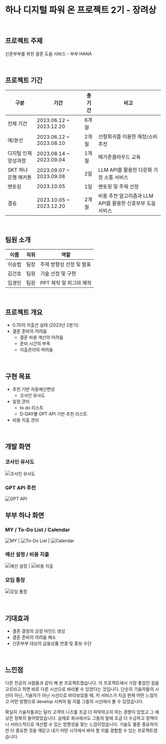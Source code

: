 # 하나 디지털 파워 온 프로젝트 2기 - 장려상

<br>

## 프로젝트 주제
신혼부부를 위한 결혼 도움 서비스 - 부부 HANA

<br>

## 프로젝트 기간
| 구분 | 기간 | 총 기간 | 비고 |
| -- | -- | -- | -- |
| 전체 기간 | 2023.06.12 ~ 2023.12.20 | 6개월 |  |
| 예/본선 | 2023.06.12 ~ 2023.08.10 | 2개월 | 선형회귀를 이용한 재정/소비 추천 |
| 디지털 인재 양성과정 | 2023.08.14 ~ 2023.09.04 | 1개월 | 메가존클라우드 교육 |
| SKT 하나은행 해커톤 | 2023.09.07 ~ 2023.09.08 | 2일 | LLM API를 활용한 다문화 가정 소통 서비스 |
| 멘토링 | 2023.10.05 | 1일 | 멘토링 및 주제 선정 |
| 결승 | 2023.10.05 ~ 2023.12.20 | 2개월 | 비용 추천 알고리즘과 LLM API를 활용한 신혼부부 도움 서비스 |

<br>

## 팀원 소개

| 이름   | 직위                  | 역할                       |
|---------|------------------------|-----------------------------|
| 이승범  | 팀장     | 주제 방향성 선정 및 발표  |
| 김건호   | 팀원    | 기술 선정 및 구현               |
| 임경민   | 팀원   | PPT 제작 및 피그마 제작            |

<br>

## 프로젝트 개요
- 0.70의 저출산 실태 (2023년 2분기)
- 결혼 준비의 어려움
  - 결혼 비용 계산의 어려움
  - 준비 시간의 부족
  - 지출관리의 어려움

<br>

## 구현 목표
- 추천 기반 자동예산편성
  - 코사인 유사도
- 일정 관리
  - to do 리스트
  - D-DAY별 GPT API 기반 추천 리스트
- 비용 지출 관리

<br>

## 개발 화면
### 코사인 유사도
![코사인 유사도](결승/img/그림1.png)

### GPT API 추천
![GPT API](결승/img/그림2.png)

## 부부 하나 화면
### MY / To-Do List / Calendar
![MY](결승/img/그림7.png) | ![To-Do List](결승/img/그림6.png) | ![Calendar](결승/img/그림5.png)

### 예산 설정 / 비용 지출
![예산 설정](결승/img/그림3.png) | ![비용 지출](결승/img/그림4.png)

### 모임 통장
![모임 통장](결승/img/그림8.png)

<br>

## 기대효과
- 결혼 결정의 긍정 마인드 생성
- 결혼 준비의 어려움 해소
- 신혼부부 대상의 금융상품 연결 및 홍보 수단

<br>

## 느낀점
다른 전공의 사람들과 같이 해 본 프로젝트였습니다. 이 프로젝트에서 가장 좋았던 점을 고르라고 하면 바로 다른 시선으로 바라볼 수 있었다는 것입니다. 단순히 기술자들의 시선이 아닌, 기술자가 아닌 시선으로 바라보았을 때, 저 서비스가 지금 현재 어떤 느낌이고 어떤 방향으로 develop 시켜야 될 지를 그들의 시선에서 볼 수 있었습니다.

확실히 기술자들과는 달리 고객의 니즈를 조금 더 파악하고자 하는 경향이 있었고 그 예상은 정확히 들어맞았습니다. 실제로 회사에서도 그들의 말에 조금 더 수긍하고 정책이나 서비스적으로 개선할 수 있는 방향성을 찾는 느낌이었습니다. 기술도 물론 중요하지만 더 중요한 것을 깨닫고 내가 어떤 시각에서 봐야 할 지를 경험할 수 있는 프로젝트였습니다.
